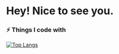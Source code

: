 # Hey! Nice to see you.

### ⚡ Things I code with
[![Top Langs](https://github-readme-stats.vercel.app/api/top-langs/?username=Annarimma&layout=compact)](https://github.com/anuraghazra/github-readme-stats)
